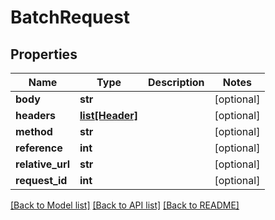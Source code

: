 # BatchRequest

## Properties
Name | Type | Description | Notes
------------ | ------------- | ------------- | -------------
**body** | **str** |  | [optional] 
**headers** | [**list[Header]**](Header.md) |  | [optional] 
**method** | **str** |  | [optional] 
**reference** | **int** |  | [optional] 
**relative_url** | **str** |  | [optional] 
**request_id** | **int** |  | [optional] 

[[Back to Model list]](../README.md#documentation-for-models) [[Back to API list]](../README.md#documentation-for-api-endpoints) [[Back to README]](../README.md)

